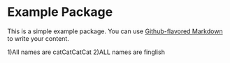 # Example Package

This is a simple example package. You can use
[Github-flavored Markdown](https://guides.github.com/features/mastering-markdown/)
to write your content.

1)All names are catCatCatCat
2)ALL names are finglish 
